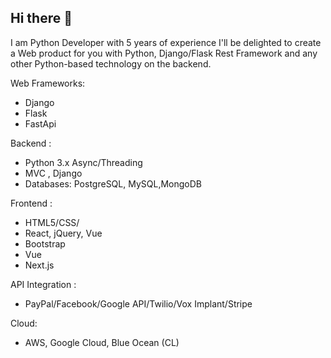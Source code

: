 ## Hi there 👋

<!--
**Takeru522/Takeru522** is a ✨ _special_ ✨ repository because its `README.md` (this file) appears on your GitHub profile.

Here are some ideas to get you started:

- 🔭 I’m currently working on ...
- 🌱 I’m currently learning ...
- 👯 I’m looking to collaborate on ...
- 🤔 I’m looking for help with ...
- 💬 Ask me about ...
- 📫 How to reach me: ...
- 😄 Pronouns: ...
- ⚡ Fun fact: ...
-->

I am Python Developer with 5 years of experience I'll be delighted to create a Web product for you with Python, Django/Flask Rest Framework and any other Python-based technology on the backend.

Web Frameworks:
  - Django
  - Flask
  - FastApi
    
Backend :
  - Python 3.x Async/Threading
  - MVC , Django
  - Databases: PostgreSQL, MySQL,MongoDB

Frontend :
  - HTML5/CSS/
  - React, jQuery, Vue
  - Bootstrap
  - Vue
  - Next.js

API Integration :
  - PayPal/Facebook/Google API/Twilio/Vox Implant/Stripe

Cloud:
  - AWS, Google Cloud, Blue Ocean (CL)
    
